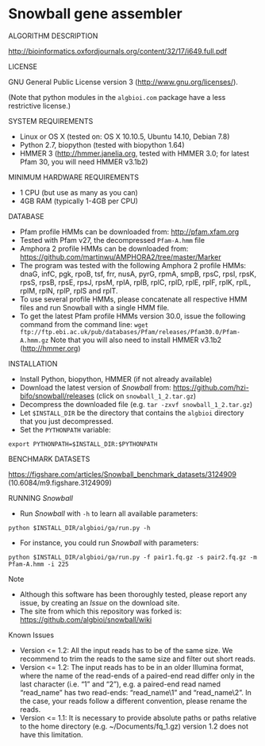 # **Snowball gene assembler**

ALGORITHM DESCRIPTION

http://bioinformatics.oxfordjournals.org/content/32/17/i649.full.pdf

LICENSE

GNU General Public License version 3 (http://www.gnu.org/licenses/).

(Note that python modules in the `algbioi.com` package have a less restrictive license.)

SYSTEM REQUIREMENTS
* Linux or OS X (tested on: OS X 10.10.5, Ubuntu 14.10, Debian 7.8)
* Python 2.7, biopython (tested with biopython 1.64)
* HMMER 3 (http://hmmer.janelia.org, tested with HMMER 3.0; for latest Pfam 30, you will need HMMER v3.1b2)

MINIMUM HARDWARE REQUIREMENTS
* 1 CPU (but use as many as you can)
* 4GB RAM (typically 1-4GB per CPU)

DATABASE
* Pfam profile HMMs can be downloaded from: http://pfam.xfam.org
* Tested with Pfam v27, the decompressed `Pfam-A.hmm` file
* Amphora 2 profile HMMs can be downloaded from: https://github.com/martinwu/AMPHORA2/tree/master/Marker
* The program was tested with the following Amphora 2 profile HMMs: dnaG, infC, pgk, rpoB, tsf, frr, nusA, pyrG, rpmA, smpB, rpsC, rpsI, rpsK, rpsS, rpsB, rpsE, rpsJ, rpsM, rplA, rplB, rplC, rplD, rplE, rplF, rplK, rplL, rplM, rplN, rplP, rplS and rplT.
* To use several profile HMMs, please concatenate all respective HMM files and run Snowball with a single HMM file.
* To get the latest Pfam profile HMMs version 30.0, issue the following command from the command line: 
`wget ftp://ftp.ebi.ac.uk/pub/databases/Pfam/releases/Pfam30.0/Pfam-A.hmm.gz`
Note that you will also need to install HMMER v3.1b2 (http://hmmer.org)

INSTALLATION
* Install Python, biopython, HMMER (if not already available)
* Download the latest version of _Snowball_ from: https://github.com/hzi-bifo/snowball/releases (click on `snowball_1_2.tar.gz`)
* Decompress the downloaded file (e.g. `tar -zxvf snowball_1_2.tar.gz`)
* Let `$INSTALL_DIR` be the directory that contains the `algbioi` directory that you just decompressed. 
* Set the `PYTHONPATH` variable:
 
`export PYTHONPATH=$INSTALL_DIR:$PYTHONPATH`

BENCHMARK DATASETS

https://figshare.com/articles/Snowball_benchmark_datasets/3124909 (10.6084/m9.figshare.3124909)

RUNNING _Snowball_

* Run _Snowball_ with `-h` to learn all available parameters: 

`python $INSTALL_DIR/algbioi/ga/run.py -h`

* For instance, you could run _Snowball_ with parameters: 

`python $INSTALL_DIR/algbioi/ga/run.py -f pair1.fq.gz -s pair2.fq.gz -m Pfam-A.hmm -i 225`

Note

* Although this software has been thoroughly tested, please report any issue, by creating an _Issue_ on the download site. 
* The site from which this repository was forked is: https://github.com/algbioi/snowball/wiki

Known Issues
* Version <= 1.2: All the input reads has to be of the same size. We recommend to trim the reads to the same size and filter out short reads. 
* Version <= 1.2: The input reads has to be in an older Illumina format, where the name of the read-ends of a paired-end read differ only in the last character (i.e. “1” and “2”), e.g. a paired-end read named “read_name” has two read-ends: “read_name\1” and “read_name\2”. In the case, your reads follow a different convention, please rename the reads.
* Version <= 1.1: It is necessary to provide absolute paths or paths relative to the home directory (e.g. ~/Documents/fq_1.gz) version 1.2 does not have this limitation.
